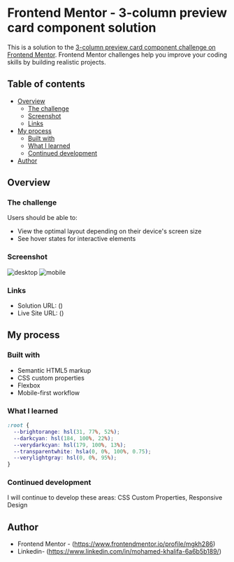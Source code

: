 # Frontend Mentor - 3-column preview card component solution

This is a solution to the [3-column preview card component challenge on Frontend Mentor](https://www.frontendmentor.io/challenges/3column-preview-card-component-pH92eAR2-). Frontend Mentor challenges help you improve your coding skills by building realistic projects.

## Table of contents

- [Overview](#overview)
  - [The challenge](#the-challenge)
  - [Screenshot](#screenshot)
  - [Links](#links)
- [My process](#my-process)
  - [Built with](#built-with)
  - [What I learned](#what-i-learned)
  - [Continued development](#continued-development)
- [Author](#author)

## Overview

### The challenge

Users should be able to:

- View the optimal layout depending on their device's screen size
- See hover states for interactive elements

### Screenshot

![desktop]()
![mobile]()

### Links

- Solution URL: ()
- Live Site URL: ()

## My process

### Built with

- Semantic HTML5 markup
- CSS custom properties
- Flexbox
- Mobile-first workflow

### What I learned

```css
:root {
  --brightorange: hsl(31, 77%, 52%);
  --darkcyan: hsl(184, 100%, 22%);
  --verydarkcyan: hsl(179, 100%, 13%);
  --transparentwhite: hsla(0, 0%, 100%, 0.75);
  --verylightgray: hsl(0, 0%, 95%);
}
```

### Continued development

I will continue to develop these areas: CSS Custom Properties, Responsive Design

## Author

- Frontend Mentor - (https://www.frontendmentor.io/profile/mgkh286)
- Linkedin- (https://www.linkedin.com/in/mohamed-khalifa-6a6b5b189/)
